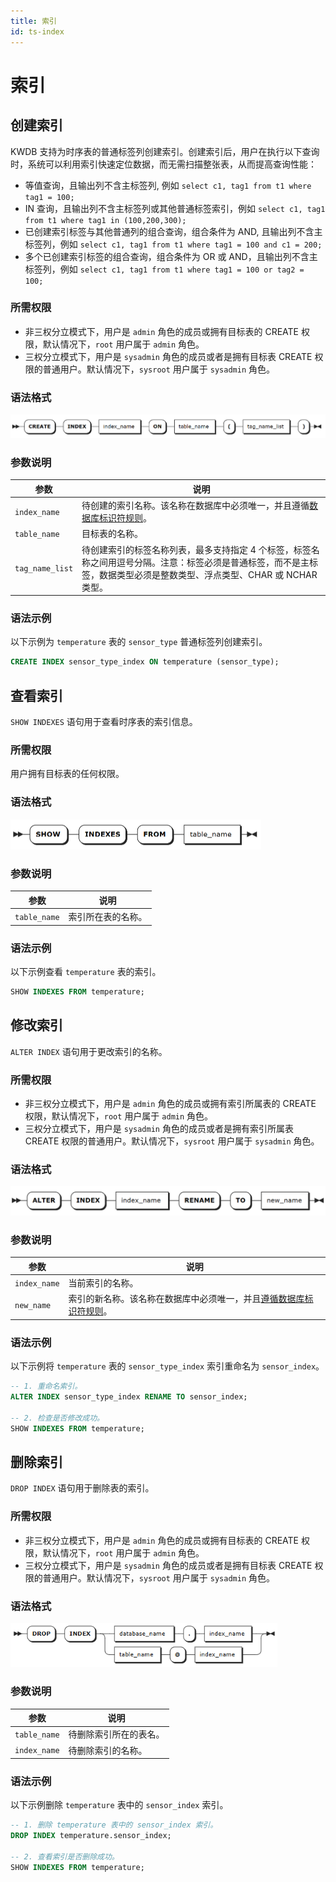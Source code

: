 ```yaml
---
title: 索引
id: ts-index
---
```


# 索引

## 创建索引

KWDB 支持为时序表的普通标签列创建索引。创建索引后，用户在执行以下查询时，系统可以利用索引快速定位数据，而无需扫描整张表，从而提高查询性能：

- 等值查询，且输出列不含主标签列, 例如 `select c1, tag1 from t1 where tag1 = 100;`
- IN 查询，且输出列不含主标签列或其他普通标签索引，例如 `select c1, tag1 from t1 where tag1 in (100,200,300);`
- 已创建索引标签与其他普通列的组合查询，组合条件为 AND, 且输出列不含主标签列，例如 `select c1, tag1 from t1 where tag1 = 100 and c1 = 200;`
- 多个已创建索引标签的组合查询，组合条件为 OR 或 AND，且输出列不含主标签列，例如 `select c1, tag1 from t1 where tag1 = 100 or tag2 = 100;`

### 所需权限

- 非三权分立模式下，用户是 `admin` 角色的成员或拥有目标表的 CREATE 权限，默认情况下，`root` 用户属于 `admin` 角色。
- 三权分立模式下，用户是 `sysadmin` 角色的成员或者是拥有目标表 CREATE 权限的普通用户。默认情况下，`sysroot` 用户属于 `sysadmin` 角色。

### 语法格式

![](../../../static/sql-reference/create-index-tsdb.png)

### 参数说明

| 参数 | 说明 |
| --- | --- |
| `index_name` | 待创建的索引名称。该名称在数据库中必须唯一，并且遵循[数据库标识符规则](../../../sql-reference/sql-identifiers.md)。 |
| `table_name` | 目标表的名称。 |
| `tag_name_list` | 待创建索引的标签名称列表，最多支持指定 4 个标签，标签名称之间用逗号分隔。注意：标签必须是普通标签，而不是主标签，数据类型必须是整数类型、浮点类型、CHAR 或 NCHAR 类型。|

### 语法示例

以下示例为 `temperature` 表的 `sensor_type` 普通标签列创建索引。

```sql
CREATE INDEX sensor_type_index ON temperature (sensor_type);
```

## 查看索引

`SHOW INDEXES` 语句用于查看时序表的索引信息。

### 所需权限

用户拥有目标表的任何权限。

### 语法格式

<img src="../../../static/sql-reference/show-index-tsdb.png" style="zoom: 50%;" />

### 参数说明

| 参数 | 说明 |
| --- | --- |
| `table_name` | 索引所在表的名称。 |


### 语法示例

以下示例查看 `temperature` 表的索引。

```sql
SHOW INDEXES FROM temperature;
```

## 修改索引

`ALTER INDEX` 语句用于更改索引的名称。

### 所需权限

- 非三权分立模式下，用户是 `admin` 角色的成员或拥有索引所属表的 CREATE 权限，默认情况下，`root` 用户属于 `admin` 角色。
- 三权分立模式下，用户是 `sysadmin` 角色的成员或者是拥有索引所属表 CREATE 权限的普通用户。默认情况下，`sysroot` 用户属于 `sysadmin` 角色。

### 语法格式

<img src="../../../static/sql-reference/alter-index-tsdb.png" style="zoom: 50%;" />

### 参数说明

| 参数 | 说明 |
| --- | --- |
| `index_name` | 当前索引的名称。|
| `new_name` | 索引的新名称。该名称在数据库中必须唯一，并且[遵循数据库标识符规则](../../sql-identifiers.md)。|

### 语法示例

以下示例将 `temperature` 表的 `sensor_type_index` 索引重命名为 `sensor_index`。

```sql
-- 1. 重命名索引。
ALTER INDEX sensor_type_index RENAME TO sensor_index;

-- 2. 检查是否修改成功。
SHOW INDEXES FROM temperature;
```

## 删除索引

`DROP INDEX` 语句用于删除表的索引。

### 所需权限

- 非三权分立模式下，用户是 `admin` 角色的成员或拥有目标表的 CREATE 权限，默认情况下，`root` 用户属于 `admin` 角色。
- 三权分立模式下，用户是 `sysadmin` 角色的成员或者是拥有目标表 CREATE 权限的普通用户。默认情况下，`sysroot` 用户属于 `sysadmin` 角色。

### 语法格式

<img src="../../../static/sql-reference/ts-drop-index.png" style="zoom: 80%;" />

### 参数说明

| 参数 | 说明 |
| --- | --- |
| `table_name` | 待删除索引所在的表名。|
| `index_name` | 待删除索引的名称。|

### 语法示例

以下示例删除 `temperature` 表中的 `sensor_index` 索引。

```sql
-- 1. 删除 temperature 表中的 sensor_index 索引。
DROP INDEX temperature.sensor_index;

-- 2. 查看索引是否删除成功。
SHOW INDEXES FROM temperature;
```